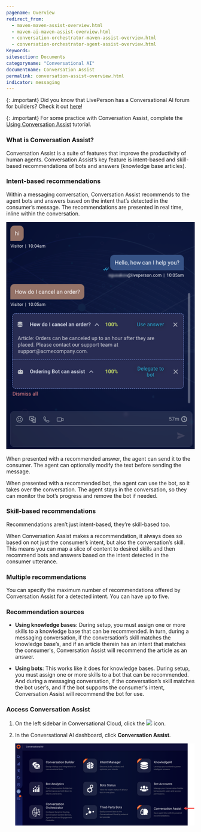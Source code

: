 ```yaml
---
pagename: Overview
redirect_from:
  - maven-maven-assist-overview.html
  - maven-ai-maven-assist-overview.html
  - conversation-orchestrator-maven-assist-overview.html
  - conversation-orchestrator-agent-assist-overview.html
Keywords:
sitesection: Documents
categoryname: "Conversational AI"
documentname: Conversation Assist
permalink: conversation-assist-overview.html
indicator: messaging
---
```


{: .important}
Did you know that LivePerson has a Conversational AI forum for builders? Check it out [here](https://talkyard.livepersonai.com/)!

{: .important}
For some practice with Conversation Assist, complete the [Using Conversation Assist](tutorials-guides-using-conversation-assist-overview.html) tutorial.

### What is Conversation Assist?
Conversation Assist is a suite of features that improve the productivity of human agents. Conversation Assist’s key feature is intent-based and skill-based recommendations of bots and answers (knowledge base articles).

### Intent-based recommendations
Within a messaging conversation, Conversation Assist recommends to the agent bots and answers based on the intent that’s detected in the consumer’s message. The recommendations are presented in real time, inline within the conversation.

<img width="550" src="img/agentassist/example.png">

When presented with a recommended answer, the agent can send it to the consumer. The agent can optionally modify the text before sending the message.

When presented with a recommended bot, the agent can use the bot, so it takes over the conversation. The agent stays in the conversation, so they can monitor the bot’s progress and remove the bot if needed.

### Skill-based recommendations
Recommendations aren’t just intent-based, they’re skill-based too.

When Conversation Assist makes a recommendation, it always does so based on not just the consumer’s intent, but also the conversation’s skill. This means you can map a slice of content to desired skills and then recommend bots and answers based on the intent detected in the consumer utterance.

### Multiple recommendations
You can specify the maximum number of recommendations offered by Conversation Assist for a detected intent. You can have up to five.

### Recommendation sources

* **Using knowledge bases**: During setup, you must assign one or more skills to a knowledge base that can be recommended. In turn, during a messaging conversation, if the conversation’s skill matches the knowledge base’s, and if an article therein has an intent that matches the consumer's, Conversation Assist will recommend the article as an answer.

* **Using bots**: This works like it does for knowledge bases. During setup, you must assign one or more skills to a bot that can be recommended. And during a messaging conversation, if the conversation’s skill matches the bot user’s, and if the bot supports the consumer's intent, Conversation Assist will recommend the bot for use.

### Access Conversation Assist

1. On the left sidebar in Conversational Cloud, click the <img style="width:30px" src="img/ConvoBuilder/icon_cb.png"> icon.
2. In the Conversational AI dashboard, click **Conversation Assist**.

    <img width="800" src="img/agentassist/access.png">
